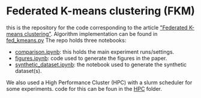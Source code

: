 # Federated K-means clustering (FKM)

this is the repository for the code corresponding to the article ["Federated K-means clustering"](https://arxiv.org/abs/2310.01195). Algorithm implementation can be found in [fed_kmeans.py](fed_kmeans.py)  The repo holds three notebooks:
- [comparison.ipynb](comparison.ipynb): this holds the main experiment runs/settings.
- [figures.ipynb](figures.ipynb): code used to generate the figures in the paper.
- [synthetic_dataset.ipynb](synthetic_dataset.ipynb): the notebook used to generate the synthetic dataset(s).

We also used a High Performance Cluster (HPC) with a slurm scheduler for some experiments. code for this can be foun in the [HPC](HPC/) folder.
